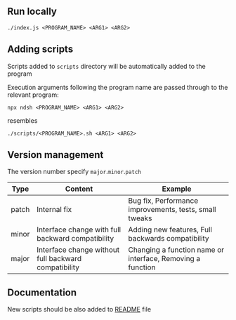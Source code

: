 ## Run locally
```
./index.js <PROGRAM_NAME> <ARG1> <ARG2>
```

## Adding scripts
Scripts added to `scripts` directory will be automatically added to the program

Execution arguments following the program name are passed through to the relevant program:

```
npx ndsh <PROGRAM_NAME> <ARG1> <ARG2>
```
resembles
```
./scripts/<PROGRAM_NAME>.sh <ARG1> <ARG2>
```


## Version management
The version number specify `major`.`minor`.`patch`

Type | Content | Example
---- | ------- | -----------
patch | Internal fix | Bug fix, Performance improvements, tests, small tweaks
minor | Interface change with full backward compatibility | Adding new features, Full backwards compatibility
major | Interface change without full backward compatibility | Changing a function name or interface, Removing a function

## Documentation
New scripts should be also added to [README](./README.md) file
